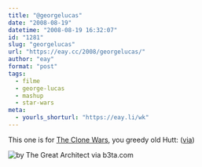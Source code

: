 ```yaml
---
title: "@georgelucas"
date: "2008-08-19"
datetime: "2008-08-19 16:32:07"
id: "1281"
slug: "georgelucas"
url: "https://eay.cc/2008/georgelucas/"
author: "eay"
format: "post"
tags:
  - filme
  - george-lucas
  - mashup
  - star-wars
meta:
  - yourls_shorturl: "https://eay.li/wk"
---
```


This one is for [The Clone Wars](//eay.cc/2008/worst-star-wars-ever/), you greedy old Hutt: ([via](http://www.b3ta.com/board/8664655))

![](/uploads/2008/jabbalucas.jpg "by The Great Architect via b3ta.com")
